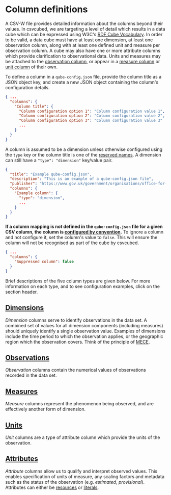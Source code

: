 # Column definitions

A CSV-W file provides detailed information about the columns beyond their values. In csvcubed, we are targeting a level of detail which results in a data cube which can be expressed using W3C's [RDF Cube Vocabulary](https://www.w3.org/TR/vocab-data-cube/). In order to be valid, a data cube must have at least one dimension, at least one observation column, along with at least one defined unit and measure per observation column. A cube may also have one or more attribute columns which provide clarification to observational data. Units and measures may be attached to the [observation column](#observations), or appear in a [measure column](#measures) or [unit column](#units) of their own.

To define a column in a `qube-config.json` file, provide the column title as a JSON object key, and create a new JSON object containing the column's configuration details.

```json
{ ...
  "columns": {
    "Column title": {
      "Column configuration option 1": "Column configuration value 1",
      "Column configuration option 2": "Column configuration value 2",
      "Column configuration option 3": "Column configuration value 3"
      ...
    }
  }
}
```

A column is assumed to be a dimension unless otherwise configured using the `type` key or the column title is one of the [reserved names](../configuration/convention.md#conventional-column-names). A dimension can still have a `"type": "dimension"` key/value pair.

<!-- TODO Add some metadata to examples and links to json/csv files -->

```json
{
  "title": "Example qube-config.json",
  "description": "This is an example of a qube-config.json file",
  "publisher": "https://www.gov.uk/government/organisations/office-for-national-statistics",
  "columns": {
    "Example column": {
      "type": "dimension",
      ...
    }
  }
}
```

**If a column mapping is not defined in the `qube-config.json` file for a given CSV column, the column is [configured by convention](./convention.md).**  To ignore a column and not configure it, set the column's value to `false`. This will ensure the column will not be recognised as part of the cube by csvcubed.

```json
{ ...
  "columns": {
    "Suppressed column": false
  }
}
```

Brief descriptions of the five column types are given below. For more information on each type, and to see configuration examples, click on the section header.

## [Dimensions](./columns/dimensions.md#dimension-configuration)

*Dimension* columns serve to identify observations in the data set. A combined set of values for all dimension components (including measures) should uniquely identify a single observation value. Examples of dimensions include the time period to which the observation applies, or the geographic region which the observation covers. Think of the principle of [MECE](https://en.wikipedia.org/wiki/MECE_principle).

## [Observations](./columns/observations.md#observation-configuration)

*Observation* columns contain the numerical values of observations recorded in the data set.

## [Measures](./columns/measures.md#measure-configuration)

*Measure* columns represent the phenomenon being observed, and are effectively another form of dimension.

## [Units](./columns/units.md#unit-configuration)

*Unit* columns are a type of attribute column which provide the units of the observation.

## [Attributes](./columns/attributes.md#attribute-configuration)

*Attribute* columns allow us to qualify and interpret observed values. This enables specification of units of measure, any scaling factors and metadata such as the status of the observation (e.g. *estimated*, *provisional*). Attributes can either be [resources](../../glossary/index.md#resource) or [literals](../../glossary/index.md#literal).
